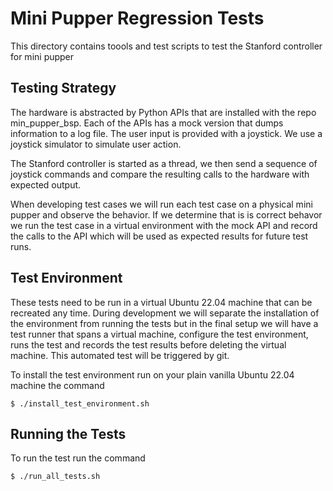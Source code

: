 # Mini Pupper Regression Tests

This directory contains toools and test scripts to test the Stanford controller for mini pupper

## Testing Strategy

The hardware is abstracted by Python APIs that are installed with the repo min_pupper_bsp. Each of the APIs has a mock version that dumps information to a
log file. The user input is provided with a joystick. We use a joystick simulator to simulate user action.

The Stanford controller is started as a thread, we then send a sequence of joystick commands and compare the resulting calls to the hardware with expected output.

When developing test cases we will run each test case on a physical mini pupper and observe the behavior. If we determine that is is correct behavor we run
the test case in a virtual environment with the mock API and record the calls to the API which will be used as expected results for future test runs.

## Test Environment

These tests need to be run in a virtual Ubuntu 22.04 machine that can be recreated any time. During development we will separate the installation of the environment from running the tests but in the final setup we will have a test runner that spans a virtual machine, configure the test environment, runs the test and records the test results before deleting the virtual machine. This automated test will be triggered by git.

To install the test environment run on your plain vanilla Ubuntu 22.04 machine the command

```
$ ./install_test_environment.sh
```

## Running the Tests

To run the test run the command

```
$ ./run_all_tests.sh
```
